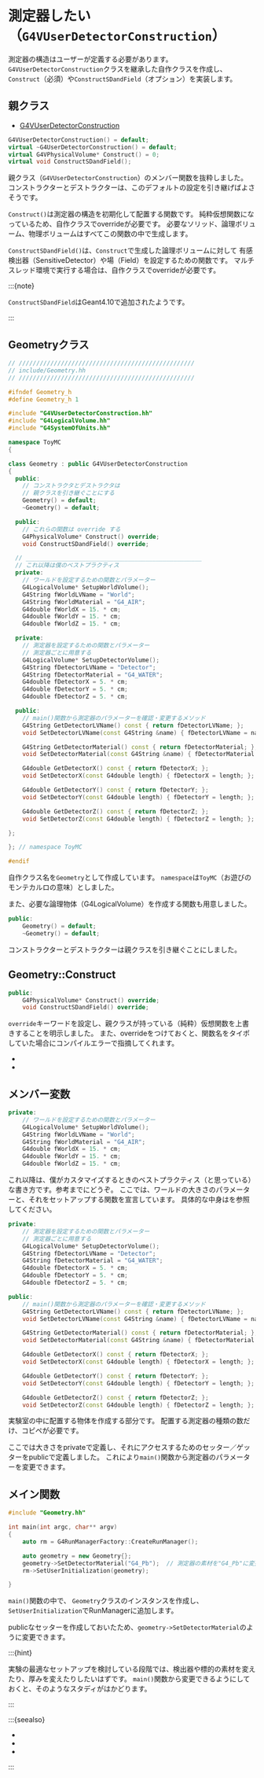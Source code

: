 # 測定器したい（`G4VUserDetectorConstruction`）

測定器の構造はユーザーが定義する必要があります。
`G4VUserDetectorConstruction`クラスを継承した自作クラスを作成し、
`Construct`（必須）や`ConstructSDandField`（オプション）を実装します。

## 親クラス

- [G4VUserDetectorConstruction](https://geant4.kek.jp/Reference/11.2.0/classG4VUserDetectorConstruction.html)

```cpp
G4VUserDetectorConstruction() = default;
virtual ~G4UserDetectorConstruction() = default;
virtual G4VPhysicalVolume* Construct() = 0;
virtual void ConstructSDandField();
```

親クラス（`G4VUserDetectorConstruction`）のメンバー関数を抜粋しました。
コンストラクターとデストラクターは、このデフォルトの設定を引き継げばよさそうです。

`Construct()`は測定器の構造を初期化して配置する関数です。
純粋仮想関数になっているため、自作クラスでoverrideが必要です。
必要なソリッド、論理ボリューム、物理ボリュームはすべてこの関数の中で生成します。

`ConstructSDandField()`は、`Construct`で生成した論理ボリュームに対して
有感検出器（SensitiveDetector）や場（Field）を設定するための関数です。
マルチスレッド環境で実行する場合は、自作クラスでoverrideが必要です。

:::{note}

`ConstructSDandField`はGeant4.10で追加されたようです。

:::

## Geometryクラス

```cpp
// //////////////////////////////////////////////////
// include/Geometry.hh
// //////////////////////////////////////////////////

#ifndef Geometry_h
#define Geometry_h 1

#include "G4VUserDetectorConstruction.hh"
#include "G4LogicalVolume.hh"
#include "G4SystemOfUnits.hh"

namespace ToyMC
{

class Geometry : public G4VUserDetectorConstruction
{
  public:
    // コンストラクタとデストラクタは
    // 親クラスを引き継ぐことにする
    Geometry() = default;
    ~Geometry() = default;

  public:
    // これらの関数は override する
    G4PhysicalVolume* Construct() override;
    void ConstructSDandField() override;

  // __________________________________________________
  // これ以降は僕のベストプラクティス
  private:
    // ワールドを設定するための関数とパラメーター
    G4LogicalVolume* SetupWorldVolume();
    G4String fWorldLVName = "World";
    G4String fWorldMaterial = "G4_AIR";
    G4double fWorldX = 15. * cm;
    G4double fWorldY = 15. * cm;
    G4double fWorldZ = 15. * cm;

  private:
    // 測定器を設定するための関数とパラメーター
    // 測定器ごとに用意する
    G4LogicalVolume* SetupDetectorVolume();
    G4String fDetectorLVName = "Detector";
    G4String fDetectorMaterial = "G4_WATER";
    G4double fDetectorX = 5. * cm;
    G4double fDetectorY = 5. * cm;
    G4double fDetectorZ = 5. * cm;

  public:
    // main()関数から測定器のパラメーターを確認・変更するメソッド
    G4String GetDetectorLVName() const { return fDetectorLVName; };
    void SetDetectorLVName(const G4String &name) { fDetectorLVName = name};

    G4String GetDetectorMaterial() const { return fDetectorMaterial; };
    void SetDetectorMaterial(const G4String &name) { fDetectorMaterial = name};

    G4double GetDetectorX() const { return fDetectorX; };
    void SetDetectorX(const G4double length) { fDetectorX = length; };

    G4double GetDetectorY() const { return fDetectorY; };
    void SetDetectorY(const G4double length) { fDetectorY = length; };

    G4double GetDetectorZ() const { return fDetectorZ; };
    void SetDetectorZ(const G4double length) { fDetectorZ = length; };

};

}; // namespace ToyMC

#endif
```

自作クラス名を``Geometry``として作成しています。
``namespace``は``ToyMC``（お遊びのモンテカルロの意味）としました。

また、必要な論理物体（G4LogicalVolume）を作成する関数も用意しました。

```cpp
public:
    Geometry() = default;
    ~Geometry() = default;
```

コンストラクターとデストラクターは親クラスを引き継ぐことにしました。

## Geometry::Construct

```cpp
public:
    G4PhysicalVolume* Construct() override;
    void ConstructSDandField() override;
```

``override``キーワードを設定し、親クラスが持っている（純粋）仮想関数を上書きすることを明示しました。
また、overrideをつけておくと、関数名をタイポしていた場合にコンパイルエラーで指摘してくれます。

- [](./geant4-geometry-construct.md)
- [](./geant4-geometry-constructSDandField.md)

## メンバー変数

```cpp
private:
    // ワールドを設定するための関数とパラメーター
    G4LogicalVolume* SetupWorldVolume();
    G4String fWorldLVName = "World";
    G4String fWorldMaterial = "G4_AIR";
    G4double fWorldX = 15. * cm;
    G4double fWorldY = 15. * cm;
    G4double fWorldZ = 15. * cm;
```

これ以降は、僕がカスタマイズするときのベストプラクティス（と思っている）な書き方です。参考までにどうぞ。
ここでは、ワールドの大きさのパラメーターと、それをセットアップする関数を宣言しています。
具体的な中身は[](./geant4-geometry-world.md)を参照してください。

```cpp
private:
    // 測定器を設定するための関数とパラメーター
    // 測定器ごとに用意する
    G4LogicalVolume* SetupDetectorVolume();
    G4String fDetectorLVName = "Detector";
    G4String fDetectorMaterial = "G4_WATER";
    G4double fDetectorX = 5. * cm;
    G4double fDetectorY = 5. * cm;
    G4double fDetectorZ = 5. * cm;

public:
    // main()関数から測定器のパラメーターを確認・変更するメソッド
    G4String GetDetectorLVName() const { return fDetectorLVName; };
    void SetDetectorLVName(const G4String &name) { fDetectorLVName = name};

    G4String GetDetectorMaterial() const { return fDetectorMaterial; };
    void SetDetectorMaterial(const G4String &name) { fDetectorMaterial = name};

    G4double GetDetectorX() const { return fDetectorX; };
    void SetDetectorX(const G4double length) { fDetectorX = length; };

    G4double GetDetectorY() const { return fDetectorY; };
    void SetDetectorY(const G4double length) { fDetectorY = length; };

    G4double GetDetectorZ() const { return fDetectorZ; };
    void SetDetectorZ(const G4double length) { fDetectorZ = length; };
```

実験室の中に配置する物体を作成する部分です。
配置する測定器の種類の数だけ、コピペが必要です。

ここでは大きさをprivateで定義し、それにアクセスするためのセッター／ゲッターをpublicで定義しました。
これにより``main()``関数から測定器のパラメーターを変更できます。

## メイン関数

```cpp
#include "Geometry.hh"

int main(int argc, char** argv)
{
    auto rm = G4RunManagerFactory::CreateRunManager();

    auto geometry = new Geometry{};
    geometry->SetDetectorMaterial("G4_Pb");  // 測定器の素材を"G4_Pb"に変更
    rm->SetUserInitialization(geometry);

}
```

``main()``関数の中で、
``Geometry``クラスのインスタンスを作成し、
``SetUserInitialization``でRunManagerに追加します。

publicなセッターを作成しておいたため、``geometry->SetDetectorMaterial``のように変更できます。

:::{hint}

実験の最適なセットアップを検討している段階では、検出器や標的の素材を変えたり、厚みを変えたりしたいはずです。
``main()``関数から変更できるようにしておくと、そのようなスタディがはかどります。

:::

:::{seealso}

- [](./geant4-physicalvolume-pvplacement.md)
- [](./geant4-physicalvolume-pvreplica.md)
- [](./geant4-geometry-world.md)

:::
